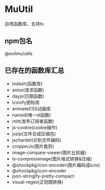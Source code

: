 # MuUtil

自用函数库，支持ts

## npm包名

@evilmu/utils

## 已存在的函数库汇总

- lodash(函数库)
- axios(请求函数)
- dayjs(日期函数)
- Iconify图标库
- animateCSS动画库
- nanoid(唯一id函数)
- mitt(发布订阅者函数)
- js-cookie(cookie操作)
- jszip(文件合成压缩包)
- jschardet(识别文件编码)
- cropperJs(图片裁剪)
- image-compare-viewer(图片比较器)
- ls-compressimage(图片格式转换&压缩)
- @shockpkg/icon-encoder(图片编码成icns)
- @shockpkg/icon-encoder
- json-stringify-pretty-compact
- visual-regex(正则图转换)
